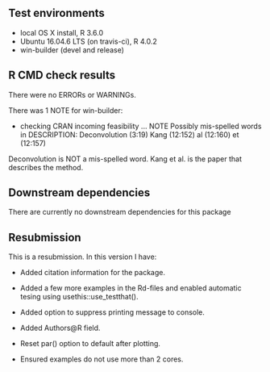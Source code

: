 ## Test environments
* local OS X install, R 3.6.0
* Ubuntu 16.04.6 LTS (on travis-ci), R 4.0.2 
* win-builder (devel and release)

## R CMD check results
There were no ERRORs or WARNINGs. 

There was 1 NOTE for win-builder:

* checking CRAN incoming feasibility ... NOTE
Possibly mis-spelled words in DESCRIPTION: 
  Deconvolution (3:19)
  Kang (12:152)
  al (12:160)
  et (12:157)
  
Deconvolution is NOT a mis-spelled word. Kang et al. is the paper that describes the method.

## Downstream dependencies
There are currently no downstream dependencies for this package

## Resubmission
This is a resubmission. In this version I have:

* Added citation information for the package.

* Added a few more examples in the Rd-files and enabled automatic tesing using usethis::use_testthat().

* Added option to suppress printing message to console.

* Added Authors@R field.

* Reset par() option to default after plotting.

* Ensured examples do not use more than 2 cores.



